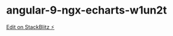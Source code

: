 # angular-9-ngx-echarts-w1un2t

[Edit on StackBlitz ⚡️](https://stackblitz.com/edit/angular-9-ngx-echarts-w1un2t)